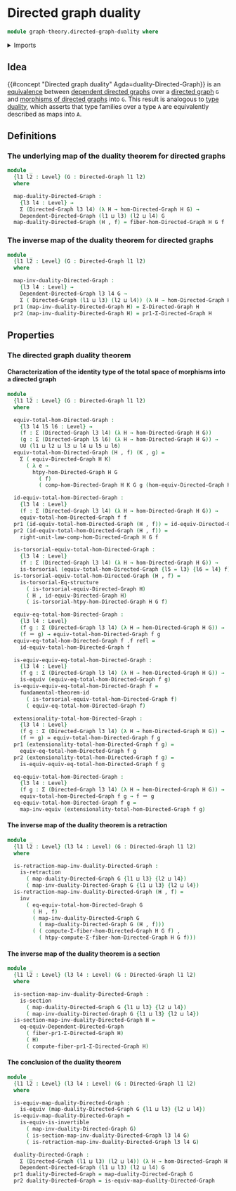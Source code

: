 # Directed graph duality

```agda
module graph-theory.directed-graph-duality where
```

<details><summary>Imports</summary>

```agda
open import foundation.dependent-pair-types
open import foundation.equivalences
open import foundation.fundamental-theorem-of-identity-types
open import foundation.identity-types
open import foundation.retractions
open import foundation.sections
open import foundation.structure-identity-principle
open import foundation.torsorial-type-families
open import foundation.universe-levels

open import graph-theory.dependent-coproducts-directed-graphs
open import graph-theory.dependent-directed-graphs
open import graph-theory.directed-graphs
open import graph-theory.equivalences-dependent-directed-graphs
open import graph-theory.equivalences-directed-graphs
open import graph-theory.fibers-morphisms-directed-graphs
open import graph-theory.morphisms-directed-graphs
```

</details>

## Idea

{{#concept "Directed graph duality" Agda=duality-Directed-Graph}} is an
[equivalence](foundation-core.equivalences.md) between
[dependent directed graphs](graph-theory.dependent-directed-graphs.md) over a
[directed graph](graph-theory.directed-graphs.md) `G` and
[morphisms of directed graphs](graph-theory.morphisms-directed-graphs.md) into
`G`. This result is analogous to [type duality](foundation.type-duality.md),
which asserts that type families over a type `A` are equivalently described as
maps into `A`.

## Definitions

### The underlying map of the duality theorem for directed graphs

```agda
module _
  {l1 l2 : Level} (G : Directed-Graph l1 l2)
  where

  map-duality-Directed-Graph :
    {l3 l4 : Level} →
    Σ (Directed-Graph l3 l4) (λ H → hom-Directed-Graph H G) →
    Dependent-Directed-Graph (l1 ⊔ l3) (l2 ⊔ l4) G
  map-duality-Directed-Graph (H , f) = fiber-hom-Directed-Graph H G f
```

### The inverse map of the duality theorem for directed graphs

```agda
module _
  {l1 l2 : Level} (G : Directed-Graph l1 l2)
  where

  map-inv-duality-Directed-Graph :
    {l3 l4 : Level} →
    Dependent-Directed-Graph l3 l4 G →
    Σ ( Directed-Graph (l1 ⊔ l3) (l2 ⊔ l4)) (λ H → hom-Directed-Graph H G)
  pr1 (map-inv-duality-Directed-Graph H) = Σ-Directed-Graph H
  pr2 (map-inv-duality-Directed-Graph H) = pr1-Σ-Directed-Graph H
```

## Properties

### The directed graph duality theorem

#### Characterization of the identity type of the total space of morphisms into a directed graph

```agda
module _
  {l1 l2 : Level} (G : Directed-Graph l1 l2)
  where

  equiv-total-hom-Directed-Graph :
    {l3 l4 l5 l6 : Level} →
    (f : Σ (Directed-Graph l3 l4) (λ H → hom-Directed-Graph H G))
    (g : Σ (Directed-Graph l5 l6) (λ H → hom-Directed-Graph H G)) →
    UU (l1 ⊔ l2 ⊔ l3 ⊔ l4 ⊔ l5 ⊔ l6)
  equiv-total-hom-Directed-Graph (H , f) (K , g) =
    Σ ( equiv-Directed-Graph H K)
      ( λ e →
        htpy-hom-Directed-Graph H G
          ( f)
          ( comp-hom-Directed-Graph H K G g (hom-equiv-Directed-Graph H K e)))

  id-equiv-total-hom-Directed-Graph :
    {l3 l4 : Level}
    (f : Σ (Directed-Graph l3 l4) (λ H → hom-Directed-Graph H G)) →
    equiv-total-hom-Directed-Graph f f
  pr1 (id-equiv-total-hom-Directed-Graph (H , f)) = id-equiv-Directed-Graph H
  pr2 (id-equiv-total-hom-Directed-Graph (H , f)) =
    right-unit-law-comp-hom-Directed-Graph H G f

  is-torsorial-equiv-total-hom-Directed-Graph :
    {l3 l4 : Level}
    (f : Σ (Directed-Graph l3 l4) (λ H → hom-Directed-Graph H G)) →
    is-torsorial (equiv-total-hom-Directed-Graph {l5 = l3} {l6 = l4} f)
  is-torsorial-equiv-total-hom-Directed-Graph (H , f) =
    is-torsorial-Eq-structure
      ( is-torsorial-equiv-Directed-Graph H)
      ( H , id-equiv-Directed-Graph H)
      ( is-torsorial-htpy-hom-Directed-Graph H G f)

  equiv-eq-total-hom-Directed-Graph :
    {l3 l4 : Level}
    (f g : Σ (Directed-Graph l3 l4) (λ H → hom-Directed-Graph H G)) →
    (f ＝ g) → equiv-total-hom-Directed-Graph f g
  equiv-eq-total-hom-Directed-Graph f .f refl =
    id-equiv-total-hom-Directed-Graph f

  is-equiv-equiv-eq-total-hom-Directed-Graph :
    {l3 l4 : Level}
    (f g : Σ (Directed-Graph l3 l4) (λ H → hom-Directed-Graph H G)) →
    is-equiv (equiv-eq-total-hom-Directed-Graph f g)
  is-equiv-equiv-eq-total-hom-Directed-Graph f =
    fundamental-theorem-id
      ( is-torsorial-equiv-total-hom-Directed-Graph f)
      ( equiv-eq-total-hom-Directed-Graph f)

  extensionality-total-hom-Directed-Graph :
    {l3 l4 : Level}
    (f g : Σ (Directed-Graph l3 l4) (λ H → hom-Directed-Graph H G)) →
    (f ＝ g) ≃ equiv-total-hom-Directed-Graph f g
  pr1 (extensionality-total-hom-Directed-Graph f g) =
    equiv-eq-total-hom-Directed-Graph f g
  pr2 (extensionality-total-hom-Directed-Graph f g) =
    is-equiv-equiv-eq-total-hom-Directed-Graph f g

  eq-equiv-total-hom-Directed-Graph :
    {l3 l4 : Level}
    (f g : Σ (Directed-Graph l3 l4) (λ H → hom-Directed-Graph H G)) →
    equiv-total-hom-Directed-Graph f g → f ＝ g
  eq-equiv-total-hom-Directed-Graph f g =
    map-inv-equiv (extensionality-total-hom-Directed-Graph f g)
```

#### The inverse map of the duality theorem is a retraction

```agda
module _
  {l1 l2 : Level} (l3 l4 : Level) (G : Directed-Graph l1 l2)
  where

  is-retraction-map-inv-duality-Directed-Graph :
    is-retraction
      ( map-duality-Directed-Graph G {l1 ⊔ l3} {l2 ⊔ l4})
      ( map-inv-duality-Directed-Graph G {l1 ⊔ l3} {l2 ⊔ l4})
  is-retraction-map-inv-duality-Directed-Graph (H , f) =
    inv
      ( eq-equiv-total-hom-Directed-Graph G
        ( H , f)
        ( map-inv-duality-Directed-Graph G
          ( map-duality-Directed-Graph G (H , f)))
        ( ( compute-Σ-fiber-hom-Directed-Graph H G f) ,
          ( htpy-compute-Σ-fiber-hom-Directed-Graph H G f)))
```

#### The inverse map of the duality theorem is a section

```agda
module _
  {l1 l2 : Level} (l3 l4 : Level) (G : Directed-Graph l1 l2)
  where

  is-section-map-inv-duality-Directed-Graph :
    is-section
      ( map-duality-Directed-Graph G {l1 ⊔ l3} {l2 ⊔ l4})
      ( map-inv-duality-Directed-Graph G {l1 ⊔ l3} {l2 ⊔ l4})
  is-section-map-inv-duality-Directed-Graph H =
    eq-equiv-Dependent-Directed-Graph
      ( fiber-pr1-Σ-Directed-Graph H)
      ( H)
      ( compute-fiber-pr1-Σ-Directed-Graph H)
```

#### The conclusion of the duality theorem

```agda
module _
  {l1 l2 : Level} (l3 l4 : Level) (G : Directed-Graph l1 l2)
  where

  is-equiv-map-duality-Directed-Graph :
    is-equiv (map-duality-Directed-Graph G {l1 ⊔ l3} {l2 ⊔ l4})
  is-equiv-map-duality-Directed-Graph =
    is-equiv-is-invertible
      ( map-inv-duality-Directed-Graph G)
      ( is-section-map-inv-duality-Directed-Graph l3 l4 G)
      ( is-retraction-map-inv-duality-Directed-Graph l3 l4 G)

  duality-Directed-Graph :
    Σ (Directed-Graph (l1 ⊔ l3) (l2 ⊔ l4)) (λ H → hom-Directed-Graph H G) ≃
    Dependent-Directed-Graph (l1 ⊔ l3) (l2 ⊔ l4) G
  pr1 duality-Directed-Graph = map-duality-Directed-Graph G
  pr2 duality-Directed-Graph = is-equiv-map-duality-Directed-Graph
```
